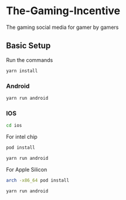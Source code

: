 # The-Gaming-Incentive
The gaming social media for gamer by gamers

## Basic Setup
Run the commands

```zsh
yarn install
```

### Android
```zsh
yarn run android
```

### IOS
```zsh
cd ios
```

For intel chip
```zsh
pod install
```

```zsh
yarn run android
```

For Apple Silicon
```zsh
arch -x86_64 pod install
```

```zsh
yarn run android
```

